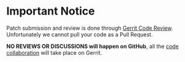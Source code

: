 # Important Notice

Patch submission and review is done through
[Gerrit Code Review](https://gerrit-review.googlesource.com).
Unfortunately we cannot pull your code as a Pull Request.

__NO REVIEWS OR DISCUSSIONS will happen on GitHub__, all the
[code collaboration](../Documentation/developer-guide.md)
will take place on Gerrit.
